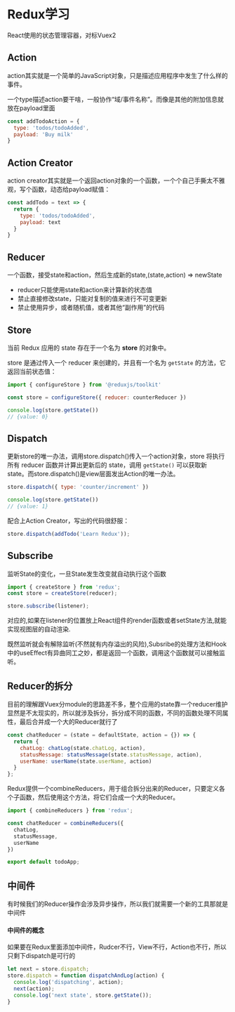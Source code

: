 # Redux学习

React使用的状态管理容器，对标Vuex2

## Action

action其实就是一个简单的JavaScript对象，只是描述应用程序中发生了什么样的事件。

一个type描述action要干啥，一般协作“域/事件名称”。而像是其他的附加信息就放在payload里面

```js
const addTodoAction = {
  type: 'todos/todoAdded',
  payload: 'Buy milk'
}
```

## Action Creator

action creator其实就是一个返回action对象的一个函数，一个个自己手撕太不雅观，写个函数，动态给payload赋值：

```js
const addTodo = text => {
  return {
    type: 'todos/todoAdded',
    payload: text
  }
}
```

## Reducer

一个函数，接受state和action，然后生成新的state,(state,action) => newState

* reducer只能使用state和action来计算新的状态值
* 禁止直接修改state，只能对复制的值来进行不可变更新
* 禁止使用异步，或者随机值，或者其他“副作用”的代码 

## Store

当前 Redux 应用的 state 存在于一个名为 **store** 的对象中。

store 是通过传入一个 reducer 来创建的，并且有一个名为 `getState` 的方法，它返回当前状态值：

```js
import { configureStore } from '@reduxjs/toolkit'

const store = configureStore({ reducer: counterReducer })

console.log(store.getState())
// {value: 0}
```

## Dispatch

更新store的唯一办法，调用store.dispatch()传入一个action对象，store 将执行所有 reducer 函数并计算出更新后的 state，调用 `getState()` 可以获取新 state。而store.dispatch()是view层面发出Action的唯一办法。

```js
store.dispatch({ type: 'counter/increment' })

console.log(store.getState())
// {value: 1}
```

配合上Action Creator，写出的代码很舒服：

```js
store.dispatch(addTodo('Learn Redux'));
```

## Subscribe

监听State的变化，一旦State发生改变就自动执行这个函数

```js
import { createStore } from 'redux';
const store = createStore(reducer);

store.subscribe(listener);
```

对应的,如果在listener的位置放上React组件的render函数或者setState方法,就能实现视图层的自动渲染.

既然监听就会有解除监听(不然就有内存溢出的风险),Subsribe的处理方法和Hook中的useEffect有异曲同工之妙，都是返回一个函数，调用这个函数就可以接触监听。

## Reducer的拆分

目前的理解跟Vuex分module的思路差不多，整个应用的state靠一个reducer维护显然是不太现实的，所以就涉及拆分，拆分成不同的函数，不同的函数处理不同属性，最后合并成一个大的Reducer就行了

```js
const chatReducer = (state = defaultState, action = {}) => {
  return {
    chatLog: chatLog(state.chatLog, action),
    statusMessage: statusMessage(state.statusMessage, action),
    userName: userName(state.userName, action)
  }
};
```

Redux提供一个combineReducers，用于组合拆分出来的Reducer，只要定义各个子函数，然后使用这个方法，将它们合成一个大的Reducer。

```js
import { combineReducers } from 'redux';

const chatReducer = combineReducers({
  chatLog,
  statusMessage,
  userName
})

export default todoApp;
```

## 中间件

有时候我们的Reducer操作会涉及异步操作，所以我们就需要一个新的工具那就是中间件

#### 中间件的概念

如果要在Redux里面添加中间件，Rudcer不行，View不行，Action也不行，所以只剩下dispatch是可行的

``` jsx
let next = store.dispatch;
store.dispatch = function dispatchAndLog(action) {
  console.log('dispatching', action);
  next(action);
  console.log('next state', store.getState());
}
```

